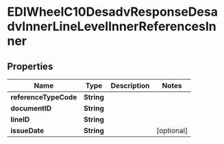 

# EDIWheelC10DesadvResponseDesadvInnerLineLevelInnerReferencesInner


## Properties

| Name | Type | Description | Notes |
|------------ | ------------- | ------------- | -------------|
|**referenceTypeCode** | **String** |  |  |
|**documentID** | **String** |  |  |
|**lineID** | **String** |  |  |
|**issueDate** | **String** |  |  [optional] |



